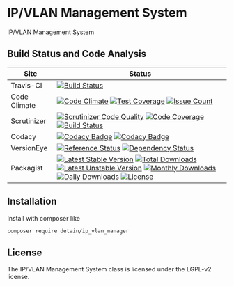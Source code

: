 # IP/VLAN Management System

IP/VLAN Management System

## Build Status and Code Analysis

Site          | Status
--------------|---------------------------
Travis-CI     | [![Build Status](https://travis-ci.org/detain/ip_vlan_manager.svg?branch=master)](https://travis-ci.org/detain/ip_vlan_manager)
Code Climate  | [![Code Climate](https://codeclimate.com/github/detain/ip_vlan_manager/badges/gpa.svg)](https://codeclimate.com/github/detain/ip_vlan_manager) [![Test Coverage](https://codeclimate.com/github/detain/ip_vlan_manager/badges/coverage.svg)](https://codeclimate.com/github/detain/ip_vlan_manager/coverage) [![Issue Count](https://codeclimate.com/github/detain/ip_vlan_manager/badges/issue_count.svg)](https://codeclimate.com/github/detain/ip_vlan_manager)
Scrutinizer   | [![Scrutinizer Code Quality](https://scrutinizer-ci.com/g/detain/ip_vlan_manager/badges/quality-score.png?b=master)](https://scrutinizer-ci.com/g/detain/ip_vlan_manager/?branch=master) [![Code Coverage](https://scrutinizer-ci.com/g/detain/ip_vlan_manager/badges/coverage.png?b=master)](https://scrutinizer-ci.com/g/detain/ip_vlan_manager/?branch=master) [![Build Status](https://scrutinizer-ci.com/g/detain/ip_vlan_manager/badges/build.png?b=master)](https://scrutinizer-ci.com/g/detain/ip_vlan_manager/build-status/master)
Codacy        | [![Codacy Badge](https://api.codacy.com/project/badge/Grade/226251fc068f4fd5b4b4ef9a40011d06)](https://www.codacy.com/app/detain/ip_vlan_manager) [![Codacy Badge](https://api.codacy.com/project/badge/Coverage/25fa74eb74c947bf969602fcfe87e349)](https://www.codacy.com/app/detain/ip_vlan_manager?utm_source=github.com&utm_medium=referral&utm_content=detain/ip_vlan_manager&utm_campaign=Badge_Coverage)
VersionEye    | [![Reference Status](https://www.versioneye.com/php/detain:ip_vlan_manager/reference_badge.svg?style=flat)](https://www.versioneye.com/php/detain:ip_vlan_manager/references) [![Dependency Status](https://www.versioneye.com/user/projects/592f7318bafc5500414dfd2a/badge.svg?style=flat-square)](https://www.versioneye.com/user/projects/592f7318bafc5500414dfd2a)
Packagist     | [![Latest Stable Version](https://poser.pugx.org/detain/ip_vlan_manager/version)](https://packagist.org/packages/detain/ip_vlan_manager) [![Total Downloads](https://poser.pugx.org/detain/ip_vlan_manager/downloads)](https://packagist.org/packages/detain/ip_vlan_manager) [![Latest Unstable Version](https://poser.pugx.org/detain/ip_vlan_manager/v/unstable)](//packagist.org/packages/detain/ip_vlan_manager) [![Monthly Downloads](https://poser.pugx.org/detain/ip_vlan_manager/d/monthly)](https://packagist.org/packages/detain/ip_vlan_manager) [![Daily Downloads](https://poser.pugx.org/detain/ip_vlan_manager/d/daily)](https://packagist.org/packages/detain/ip_vlan_manager) [![License](https://poser.pugx.org/detain/ip_vlan_manager/license)](https://packagist.org/packages/detain/ip_vlan_manager)


## Installation

Install with composer like

```sh
composer require detain/ip_vlan_manager
```

## License

The IP/VLAN Management System class is licensed under the LGPL-v2 license.

